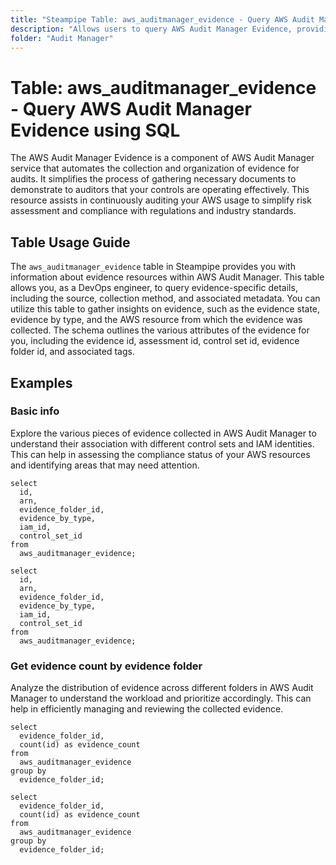 ```yaml
---
title: "Steampipe Table: aws_auditmanager_evidence - Query AWS Audit Manager Evidence using SQL"
description: "Allows users to query AWS Audit Manager Evidence, providing detailed information about evidence resources associated with assessments in AWS Audit Manager."
folder: "Audit Manager"
---
```


# Table: aws_auditmanager_evidence - Query AWS Audit Manager Evidence using SQL

The AWS Audit Manager Evidence is a component of AWS Audit Manager service that automates the collection and organization of evidence for audits. It simplifies the process of gathering necessary documents to demonstrate to auditors that your controls are operating effectively. This resource assists in continuously auditing your AWS usage to simplify risk assessment and compliance with regulations and industry standards.

## Table Usage Guide

The `aws_auditmanager_evidence` table in Steampipe provides you with information about evidence resources within AWS Audit Manager. This table allows you, as a DevOps engineer, to query evidence-specific details, including the source, collection method, and associated metadata. You can utilize this table to gather insights on evidence, such as the evidence state, evidence by type, and the AWS resource from which the evidence was collected. The schema outlines the various attributes of the evidence for you, including the evidence id, assessment id, control set id, evidence folder id, and associated tags.

## Examples

### Basic info
Explore the various pieces of evidence collected in AWS Audit Manager to understand their association with different control sets and IAM identities. This can help in assessing the compliance status of your AWS resources and identifying areas that may need attention.

```sql+postgres
select
  id,
  arn,
  evidence_folder_id,
  evidence_by_type,
  iam_id,
  control_set_id
from
  aws_auditmanager_evidence;
```

```sql+sqlite
select
  id,
  arn,
  evidence_folder_id,
  evidence_by_type,
  iam_id,
  control_set_id
from
  aws_auditmanager_evidence;
```

### Get evidence count by evidence folder
Analyze the distribution of evidence across different folders in AWS Audit Manager to understand the workload and prioritize accordingly. This can help in efficiently managing and reviewing the collected evidence.

```sql+postgres
select
  evidence_folder_id,
  count(id) as evidence_count
from
  aws_auditmanager_evidence
group by
  evidence_folder_id;
```

```sql+sqlite
select
  evidence_folder_id,
  count(id) as evidence_count
from
  aws_auditmanager_evidence
group by
  evidence_folder_id;
```